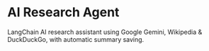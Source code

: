 # AI Research Agent
LangChain AI research assistant using Google Gemini, Wikipedia & DuckDuckGo, with automatic summary saving.
